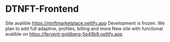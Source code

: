 # DTNFT-Frontend
Site avalible https://ntnftmarketplace.netlify.app
Development is frozen. We plan to add full adaptive, profiles, billing and more 
New site with functional avalible on https://fervent-goldberg-5e49b9.netlify.app
